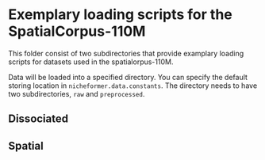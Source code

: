 # Exemplary loading scripts for the SpatialCorpus-110M

This folder consist of two subdirectories that provide examplary loading scripts for datasets used in the spatialorpus-110M. 

Data will be loaded into a specified directory. You can specify the default storing location in `nicheformer.data.constants`. The directory needs to have two subdirectories, `raw` and `preprocessed`. 

## Dissociated

## Spatial